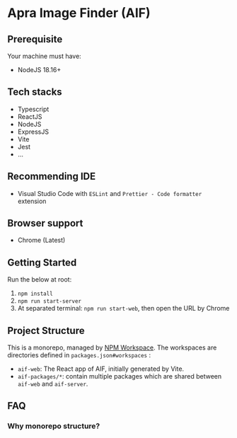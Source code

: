 # Apra Image Finder (AIF)

## Prerequisite

Your machine must have:

- NodeJS 18.16+

## Tech stacks

- Typescript
- ReactJS
- NodeJS
- ExpressJS
- Vite
- Jest
- ...

## Recommending IDE

- Visual Studio Code with `ESLint` and `Prettier - Code formatter` extension

## Browser support

- Chrome (Latest)

## Getting Started

Run the below at root:

1. `npm install`
2. `npm run start-server`
3. At separated terminal: `npm run start-web`, then open the URL by Chrome

## Project Structure

This is a monorepo, managed by [NPM Workspace](https://www.youtube.com/watch?v=_mBHaLiWPb4). The workspaces are directories defined in `packages.json#workspaces` :

- `aif-web`: The React app of AIF, initially generated by Vite.
- `aif-packages/*`: contain multiple packages which are shared between `aif-web` and `aif-server`.

## FAQ

### Why monorepo structure?
